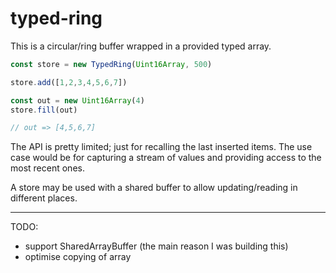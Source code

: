 # typed-ring

This is a circular/ring buffer wrapped in a provided typed array.

```js
const store = new TypedRing(Uint16Array, 500)

store.add([1,2,3,4,5,6,7])

const out = new Uint16Array(4)
store.fill(out)

// out => [4,5,6,7]
```

The API is pretty limited; just for recalling the last inserted items.  The use case would be for capturing a stream of values and providing access to the most recent ones.

A store may be used with a shared buffer to allow updating/reading in different places.

---

TODO:

* support SharedArrayBuffer (the main reason I was building this)
* optimise copying of array
